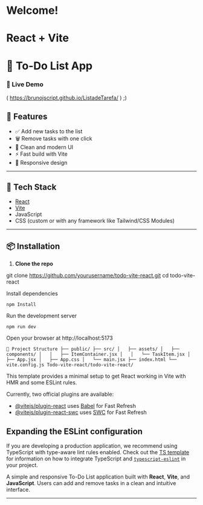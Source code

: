 # Welcome!
# React + Vite
# 📝 To-Do List App

### 🔗 Live Demo
(  https://brunojscript.github.io/ListadeTarefa/  ) ;)


## 🚀 Features

- ✅ Add new tasks to the list  
- 🗑️ Remove tasks with one click  
- 🎨 Clean and modern UI  
- ⚡ Fast build with Vite  
- 📱 Responsive design

---

## 🧪 Tech Stack

- [React](https://reactjs.org/)
- [Vite](https://vitejs.dev/)
- JavaScript
- CSS (custom or with any framework like Tailwind/CSS Modules)

---

## 📦 Installation

1. **Clone the repo**

git clone https://github.com/yourusername/todo-vite-react.git
cd todo-vite-react

Install dependencies

    npm Install 
    
Run the development server

    npm run dev

Open your browser at http://localhost:5173

    
    

    📁 Project Structure ├── public/ ├── src/ │   ├── assets/ │   ├── components/ │   │   ├── ItemContainer.jsx │   │   └── TaskItem.jsx │   ├── App.jsx │   ├── App.css │   └── main.jsx ├── index.html └── vite.config.js Todo-vite-react/todo-vite-react/







This template provides a minimal setup to get React working in Vite with HMR and some ESLint rules.

Currently, two official plugins are available:

- [@vitejs/plugin-react](https://github.com/vitejs/vite-plugin-react/blob/main/packages/plugin-react) uses [Babel](https://babeljs.io/) for Fast Refresh
- [@vitejs/plugin-react-swc](https://github.com/vitejs/vite-plugin-react/blob/main/packages/plugin-react-swc) uses [SWC](https://swc.rs/) for Fast Refresh

## Expanding the ESLint configuration

If you are developing a production application, we recommend using TypeScript with type-aware lint rules enabled. Check out the [TS template](https://github.com/vitejs/vite/tree/main/packages/create-vite/template-react-ts) for information on how to integrate TypeScript and [`typescript-eslint`](https://typescript-eslint.io) in your project.




A simple and responsive To-Do List application built with **React**, **Vite**, and **JavaScript**. Users can add and remove tasks in a clean and intuitive interface.

<!---![To-Do App Screenshot](./screenshot.png) <!-- Optional: Replace with actual image -->

---


